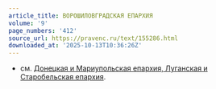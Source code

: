 ```yaml
---
article_title: ВОРОШИЛОВГРАДСКАЯ ЕПАРХИЯ
volume: '9'
page_numbers: '412'
source_url: https://pravenc.ru/text/155286.html
downloaded_at: '2025-10-13T10:36:26Z'
---
```


- см. [Донецкая и Мариупольская епархия, Луганская и Старобельская епархия](<https://pravenc.ru/text/Донецкая и Мариупольская епархия  Луганская и Старобельская епархия.html>).
